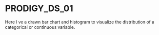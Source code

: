 # PRODIGY_DS_01
Here I ve a drawn bar chart and histogram to visualize the distribution of a categorical or continuous variable.
